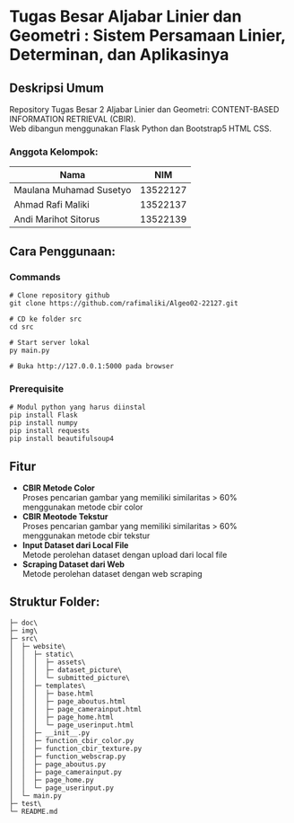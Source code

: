 # Tugas Besar Aljabar Linier dan Geometri : Sistem Persamaan Linier, Determinan, dan Aplikasinya

## Deskripsi Umum
Repository Tugas Besar 2 Aljabar Linier dan Geometri: CONTENT-BASED INFORMATION RETRIEVAL (CBIR). <br>
Web dibangun menggunakan Flask Python dan Bootstrap5 HTML CSS.

### Anggota Kelompok:
| Nama  | NIM |
| ------------- | ------------- |
| Maulana Muhamad Susetyo |  13522127 |
| Ahmad Rafi Maliki |  13522137 |
| Andi Marihot Sitorus |  13522139 |

## Cara Penggunaan:

### Commands
```
# Clone repository github
git clone https://github.com/rafimaliki/Algeo02-22127.git

# CD ke folder src
cd src

# Start server lokal
py main.py

# Buka http://127.0.0.1:5000 pada browser
```

### Prerequisite
```
# Modul python yang harus diinstal
pip install Flask
pip install numpy
pip install requests
pip install beautifulsoup4
```

## Fitur
* **CBIR Metode Color** <br>
Proses pencarian gambar yang memiliki similaritas > 60% menggunakan metode cbir color
* **CBIR Meotode Tekstur** <br>
Proses pencarian gambar yang memiliki similaritas > 60% menggunakan metode cbir tekstur
* **Input Dataset dari Local File** <br>
Metode perolehan dataset dengan upload dari local file
* **Scraping Dataset dari Web** <br>
Metode perolehan dataset dengan web scraping


## Struktur Folder:
```
├─ doc\
├─ img\
├─ src\
│  ├─ website\
│  │  ├─ static\
│  │  │  ├─ assets\
│  │  │  ├─ dataset_picture\
│  │  │  └─ submitted_picture\
│  │  ├─ templates\
│  │  │  ├─ base.html
│  │  │  ├─ page_aboutus.html
│  │  │  ├─ page_camerainput.html
│  │  │  ├─ page_home.html
│  │  │  └─ page_userinput.html
│  │  ├─ __init__.py
│  │  ├─ function_cbir_color.py
│  │  ├─ function_cbir_texture.py
│  │  ├─ function_webscrap.py
│  │  ├─ page_aboutus.py
│  │  ├─ page_camerainput.py
│  │  ├─ page_home.py
│  │  └─ page_userinput.py
│  └─ main.py     
├─ test\
└─ README.md
```

